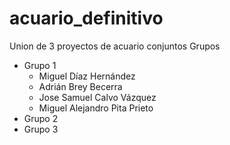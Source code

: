 # acuario_definitivo
Union de 3 proyectos de acuario conjuntos
Grupos
  - Grupo 1
    - Miguel Díaz Hernández
    - Adrián Brey Becerra
    - Jose Samuel Calvo Vázquez
    - Miguel Alejandro Pita Prieto
  - Grupo 2
  - Grupo 3
